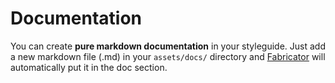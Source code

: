 # Documentation

You can create **pure markdown documentation** in your styleguide. Just add a new markdown file (.md) in your `assets/docs/` directory and [Fabricator](http://fbrctr.github.io) will automatically put it in the doc section.

